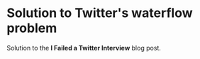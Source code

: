 Solution to Twitter's waterflow problem
=======================================

Solution to the **I Failed a Twitter Interview** blog post.
